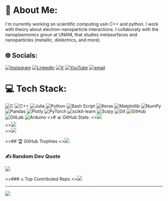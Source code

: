 # 💫 About Me:
I'm currently working on scientific computing usin C++ and python. I work with theory about electron-nanoparticle interactions. I collaboraty with the nanoplasmonics groun at UNAM, that studies metasurfaces and nanoparticles (metallic, dielectrics, and more).


## 🌐 Socials:
[![Instagram](https://img.shields.io/badge/Instagram-%23E4405F.svg?logo=Instagram&logoColor=white)](https://instagram.com/jluisbrisenio) [![LinkedIn](https://img.shields.io/badge/LinkedIn-%230077B5.svg?logo=linkedin&logoColor=white)](https://linkedin.com/in/briseño) [![X](https://img.shields.io/badge/X-black.svg?logo=X&logoColor=white)](https://x.com/jluisbrisenio) [![YouTube](https://img.shields.io/badge/YouTube-%23FF0000.svg?logo=YouTube&logoColor=white)](https://youtube.com) [![email](https://img.shields.io/badge/Email-D14836?logo=gmail&logoColor=white)](mailto:jorgeluisbrisenio@ciencias.unam.mx) 

# 💻 Tech Stack:
![C](https://img.shields.io/badge/c-%2300599C.svg?style=for-the-badge&logo=c&logoColor=white) ![C++](https://img.shields.io/badge/c++-%2300599C.svg?style=for-the-badge&logo=c%2B%2B&logoColor=white) ![Julia](https://img.shields.io/badge/-Julia-9558B2?style=for-the-badge&logo=julia&logoColor=white) ![Python](https://img.shields.io/badge/python-3670A0?style=for-the-badge&logo=python&logoColor=ffdd54) ![Bash Script](https://img.shields.io/badge/bash_script-%23121011.svg?style=for-the-badge&logo=gnu-bash&logoColor=white) ![Keras](https://img.shields.io/badge/Keras-%23D00000.svg?style=for-the-badge&logo=Keras&logoColor=white) ![Matplotlib](https://img.shields.io/badge/Matplotlib-%23ffffff.svg?style=for-the-badge&logo=Matplotlib&logoColor=black) ![NumPy](https://img.shields.io/badge/numpy-%23013243.svg?style=for-the-badge&logo=numpy&logoColor=white) ![Pandas](https://img.shields.io/badge/pandas-%23150458.svg?style=for-the-badge&logo=pandas&logoColor=white) ![Plotly](https://img.shields.io/badge/Plotly-%233F4F75.svg?style=for-the-badge&logo=plotly&logoColor=white) ![PyTorch](https://img.shields.io/badge/PyTorch-%23EE4C2C.svg?style=for-the-badge&logo=PyTorch&logoColor=white) ![scikit-learn](https://img.shields.io/badge/scikit--learn-%23F7931E.svg?style=for-the-badge&logo=scikit-learn&logoColor=white) ![Scipy](https://img.shields.io/badge/SciPy-%230C55A5.svg?style=for-the-badge&logo=scipy&logoColor=%white) ![Git](https://img.shields.io/badge/git-%23F05033.svg?style=for-the-badge&logo=git&logoColor=white) ![GitHub](https://img.shields.io/badge/github-%23121011.svg?style=for-the-badge&logo=github&logoColor=white) ![GitLab](https://img.shields.io/badge/gitlab-%23181717.svg?style=for-the-badge&logo=gitlab&logoColor=white) ![Arduino](https://img.shields.io/badge/-Arduino-00979D?style=for-the-badge&logo=Arduino&logoColor=white)
<># 📊 GitHub Stats:
<>![](https://github-readme-stats.vercel.app/api?username=LuisBrise&theme=dark&hide_border=false&include_all_commits=false&count_private=false)<br/>
<>![](https://nirzak-streak-stats.vercel.app/?user=LuisBrise&theme=dark&hide_border=false)<br/>
<>![](https://github-readme-stats.vercel.app/api/top-langs/?username=LuisBrise&theme=dark&hide_border=false&include_all_commits=false&count_private=false&layout=compact)

<>## 🏆 GitHub Trophies
<>![](https://github-profile-trophy.vercel.app/?username=LuisBrise&theme=radical&no-frame=false&no-bg=true&margin-w=4)

### ✍️ Random Dev Quote
![](https://quotes-github-readme.vercel.app/api?type=horizontal&theme=radical)

<>### 🔝 Top Contributed Repo
<>![](https://github-contributor-stats.vercel.app/api?username=LuisBrise&limit=5&theme=dark&combine_all_yearly_contributions=true)

---
[![](https://visitcount.itsvg.in/api?id=LuisBrise&icon=0&color=0)](https://visitcount.itsvg.in)

<!-- Proudly created with GPRM ( https://gprm.itsvg.in ) -->
